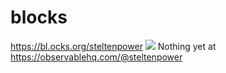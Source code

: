 # blocks
https://bl.ocks.org/steltenpower
<img src="https://repository-images.githubusercontent.com/150909061/5eb47200-583f-11eb-840a-d89604d8200b">
Nothing yet at https://observablehq.com/@steltenpower
